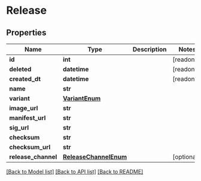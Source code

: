 # Release


## Properties
Name | Type | Description | Notes
------------ | ------------- | ------------- | -------------
**id** | **int** |  | [readonly] 
**deleted** | **datetime** |  | [readonly] 
**created_dt** | **datetime** |  | [readonly] 
**name** | **str** |  | 
**variant** | [**VariantEnum**](VariantEnum.md) |  | 
**image_url** | **str** |  | 
**manifest_url** | **str** |  | 
**sig_url** | **str** |  | 
**checksum** | **str** |  | 
**checksum_url** | **str** |  | 
**release_channel** | [**ReleaseChannelEnum**](ReleaseChannelEnum.md) |  | [optional] 

[[Back to Model list]](../README.md#documentation-for-models) [[Back to API list]](../README.md#documentation-for-api-endpoints) [[Back to README]](../README.md)


